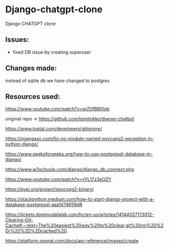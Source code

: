 # Django-chatgpt-clone
Django CHATGPT clone


## Issues:

- fixed DB issue by creating superuser

## Changes made:

 instead of sqlite db we have changed to postgres

## Resources used:

https://www.youtube.com/watch?v=qrZGfBBlXpk

original repo -> https://github.com/tomitokko/django-chatbot

https://www.toptal.com/developers/gitignore/

https://ngangasn.com/fix-no-module-named-psycopg2-exception-in-python-django/

https://www.geeksforgeeks.org/how-to-use-postgresql-database-in-django/

https://www.w3schools.com/django/django_db_connect.php

https://www.youtube.com/watch?v=yYL17z3eOZY

https://pypi.org/project/psycopg2-binary/

https://stackpython.medium.com/how-to-start-django-project-with-a-database-postgresql-aaa1d74659d8

https://tickets.dominodatalab.com/hc/en-us/articles/14144027173012-Clearing-Git-Cache#:~:text=The%20easiest%20way%20to%20clear,git%20rm%20%2Dr%20%2D%2Dcached%20.

https://platform.openai.com/docs/api-reference/images/create
